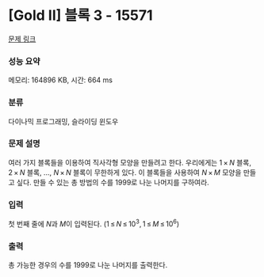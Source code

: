 # [Gold II] 블록 3 - 15571 

[문제 링크](https://www.acmicpc.net/problem/15571) 

### 성능 요약

메모리: 164896 KB, 시간: 664 ms

### 분류

다이나믹 프로그래밍, 슬라이딩 윈도우

### 문제 설명

<p>여러 가지 블록들을 이용하여 직사각형 모양을 만들려고 한다. 우리에게는 1 × <em>N</em> 블록, 2 × <em>N</em> 블록, ..., <em>N</em> × <em>N</em> 블록이 무한하게 있다. 이 블록들을 사용하여 <em>N</em> × <em>M</em> 모양을 만들고 싶다. 만들 수 있는 총 방법의 수를 1999로 나눈 나머지를 구하여라.</p>

### 입력 

 <p>첫 번째 줄에 <em>N</em>과 <em>M</em>이 입력된다. (1 ≤ <em>N</em> ≤ 10<sup>3</sup>, 1 ≤ <em>M</em> ≤ 10<sup>6</sup>)</p>

### 출력 

 <p>총 가능한 경우의 수를 1999로 나눈 나머지를 출력한다.</p>

